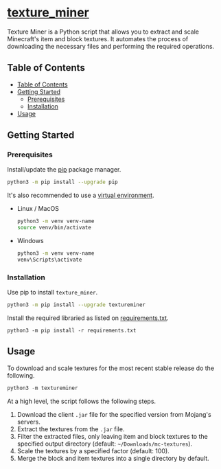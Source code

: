 # [texture_miner](https://4mbl.link/gh/texture-miner)

Texture Miner is a Python script that allows you to extract and scale Minecraft's item and block textures. It automates the process of downloading the necessary files and performing the required operations.

## Table of Contents

* [Table of Contents](#table-of-contents)
* [Getting Started](#getting-started)
  * [Prerequisites](#prerequisites)
  * [Installation](#installation)
* [Usage](#usage)


## Getting Started


### Prerequisites
Install/update the [pip](https://pip.pypa.io/en/stable/) package manager.
  ```sh
  python3 -m pip install --upgrade pip
  ```
It's also recommended to use a [virtual environment](https://docs.python.org/3/library/venv.html).
  * Linux / MacOS
    ```bash
    python3 -m venv venv-name
    source venv/bin/activate
    ```
  * Windows
    ```bash
    python3 -m venv venv-name
    venv\Scripts\activate
    ```


### Installation

Use pip to install `texture_miner`.

```sh
python3 -m pip install --upgrade textureminer
```

Install the required libraried as listed on [requirements.txt](./requirements.txt).

```shell
python3 -m pip install -r requirements.txt
```

## Usage

To download and scale textures for the most recent stable release do the following.

```python
python3 -m textureminer
```


At a high level, the script follows the following steps.
1. Download the client `.jar` file for the specified version from Mojang's servers.
2. Extract the textures from the `.jar` file.
3. Filter the extracted files, only leaving item and block textures to the specified output directory (default: `~/Downloads/mc-textures`).
4. Scale the textures by a specified factor (default: 100).
5. Merge the block and item textures into a single directory by default.